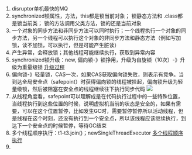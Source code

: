 1. disruptor单机最快的MQ
2. synchronized锁属性，方法，this都是锁当前对象； 锁静态方法和 .class都是锁当前类； 锁的方法调用父类方法，锁的还是当前对象
3. 一个对象的同步方法和非同步方法可以同时执行；一个线程执行一个对象的同步方法，另一个线程可以执行这个对象的非同步方法和静态方法（例如写加锁，读不加锁，可以执行，但是可能产生脏读）
4. 产生异常，会释放锁；其他线程可能继续执行，获取到异常内容
5. synchronized锁升级：new, 偏向锁-》锁挣用，升级为自旋锁（10次）-》升级为重量级锁  [升级过程](https://blog.csdn.net/zhoufanyang_china/article/details/54601311)
6. 偏向锁-》轻量锁，CAS一次，如果CAS获取偏向锁失败，则表示有竞争。当到达全局安全点（safepoint）时获得偏向锁的线程被挂起，偏向锁升级为轻量级锁，然后被阻塞在安全点的线程继续往下执行同步代码
![](https://tva1.sinaimg.cn/large/007S8ZIlly1ghmqfsz2foj31ie0pu15n.jpg)
7. 从线程角度看，safepoint可以理解成是在代码执行过程中的一些特殊位置，当线程执行到这些位置的时候，说明虚拟机当前的状态是安全的，如果有需要，可以在这个位置暂停，比如发生GC时，需要暂停暂停所以活动线程，但是线程在这个时刻，还没有执行到一个安全点，所以该线程应该继续执行，到达下一个安全点的时候暂停，等待GC结束
8. 多个线程顺序执行：t1-t3.join()；newSingleThreadExecutor  [多个线程顺序执行](https://my.oschina.net/u/4292373/blog/3497628)
9. 
